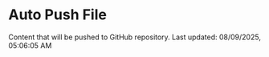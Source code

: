 # Auto Push File

Content that will be pushed to GitHub repository.
Last updated: 08/09/2025, 05:06:05 AM